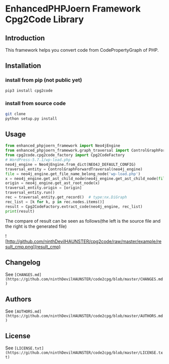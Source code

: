 # EnhancedPHPJoern Framework Cpg2Code Library


## Introduction

This framework helps you convert code from CodePropertyGraph of PHP.

## Installation

### install from pip (not public yet)

```Bash
pip3 install cpg2code
```


### install from source code

```Bash
git clone 
python setup.py install
```


## Usage

```python
from enhanced_phpjoern_framework import Neo4jEngine
from enhanced_phpjoern_framework.graph_traversal import ControlGraphForwardTraversal
from cpg2code.cpg2code_factory import Cpg2CodeFactory
# WordPress-5.7.1/wp-load.php
neo4j_engine = Neo4jEngine.from_dict(NEO4J_DEFAULT_CONFIG)
traversal_entity = ControlGraphForwardTraversal(neo4j_engine)
file = neo4j_engine.get_file_name_belong_node('wp-load.php')
x = neo4j_engine.get_ast_child_node(neo4j_engine.get_ast_child_node(file))
origin = neo4j_engine.get_ast_root_node(x)
traversal_entity.origin = [origin]
traversal_entity.run()
rec = traversal_entity.get_record()  # type:nx.DiGraph
rec_list = [k for k, p in rec.nodes.items()]
result = Cpg2CodeFactory.extract_code(neo4j_engine, rec_list)
print(result)
```

The compare of result can be seen as follows(the left is the source file and the right is the generated file)

![http://github.com/ninthDevilHAUNSTER/cpg2code/raw/master/example/result_cmp.png](result_cmp)
## Changelog

See `[CHANGES.md](https://github.com/ninthDevilHAUNSTER/code2cpg/blob/master/CHANGES.md)`

## Authors

See `[AUTHORS.md](https://github.com/ninthDevilHAUNSTER/code2cpg/blob/master/AUTHORS.md)`

## License

See `[LICENSE.txt](https://github.com/ninthDevilHAUNSTER/code2cpg/blob/master/LICENSE.txt)`



